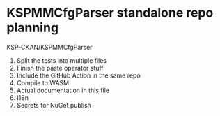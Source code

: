 # KSPMMCfgParser standalone repo planning

KSP-CKAN/KSPMMCfgParser

1. Split the tests into multiple files
2. Finish the paste operator stuff
3. Include the GitHub Action in the same repo
4. Compile to WASM
5. Actual documentation in this file
6. I18n
7. Secrets for NuGet publish
